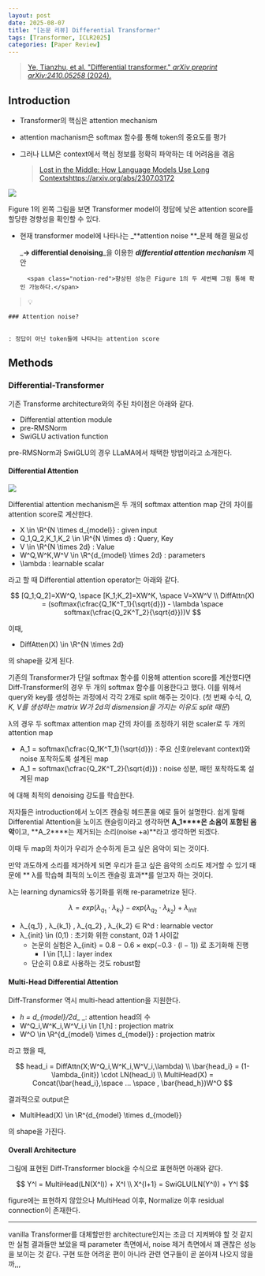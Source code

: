 ```yaml
---
layout: post
date: 2025-08-07
title: "[논문 리뷰] Differential Transformer"
tags: [Transformer, ICLR2025]
categories: [Paper Review]
---
```


> [Ye, Tianzhu, et al. "Differential transformer." ](https://arxiv.org/abs/2410.05258)[_arXiv preprint arXiv:2410.05258_](https://arxiv.org/abs/2410.05258)[ (2024).](https://arxiv.org/abs/2410.05258)



## Introduction

- Transformer의 핵심은 attention mechanism
- attention machanism은 softmax 함수를 통해 token의 중요도를 평가
- 그러나 LLM은 context에서 핵심 정보를 정확히 파악하는 데 어려움을 겪음

	> [Lost in the Middle: How Language Models Use Long Contextshttps://arxiv.org/abs/2307.03172](https://arxiv.org/abs/2307.03172)


![](https://prod-files-secure.s3.us-west-2.amazonaws.com/542b861c-36a8-4051-84e5-8804b6728dba/9083ea56-691a-4752-ae26-47f403431ac8/image.png?X-Amz-Algorithm=AWS4-HMAC-SHA256&X-Amz-Content-Sha256=UNSIGNED-PAYLOAD&X-Amz-Credential=ASIAZI2LB466R722HXTZ%2F20250928%2Fus-west-2%2Fs3%2Faws4_request&X-Amz-Date=20250928T070109Z&X-Amz-Expires=3600&X-Amz-Security-Token=IQoJb3JpZ2luX2VjECoaCXVzLXdlc3QtMiJHMEUCIQCKnTqHaRxzjYkrhhWzv%2FykYCSSlATi4e12VAwIZRDy8wIgevjEGJLN%2B4bLzG6hdXpkIDZXYwF74hGDoACGdVgXhOcqiAQIsv%2F%2F%2F%2F%2F%2F%2F%2F%2F%2FARAAGgw2Mzc0MjMxODM4MDUiDNIByY9uCbPB0SJuSircA6%2FViIUvyoshX8D76LjQ5gwM%2BILKNOtbVeRdaqucTxVjW11UoNF4QqoxLzX%2FnUsjpGGwy0Zw8UHPof77y7%2F5fOcp6uc3IZrPt41BnSt4knlizoMKRWfwbLIkjgpci2grwddUikaV6l%2B0JF1PUZYCehVdH3vCqfPnTq3yg5sOeEzOJFVT6x6MPXuy9Ln%2FLyUDrMLNHpLOFl5A5bPSTCMu9EX0lEPNDZnPIxhVp1mpxO2xnS42DexkwBckzoUZ04Ifu%2FTpGfFXV04orY0TfmwUTAFzbci3ifwgleIaAPTbFp6hq8qYMU4rPBUFPkvr8DZDnvcm0cFHoSp3IFMfUfimFERkZ4l%2BN48nS6GJ0htFTMnqsI7oTvYwveRO%2FACCdRb3DYIz%2FxZT9Yhm7wfESO6t9iFTkU%2FpphHOf%2BRL1Hv0eUW3oDUPVTUDwPOIj4GvrK0n1iXo6RvyM7QTZ7va4tHOU4xbx4Ul%2Fgqm54stpAntDTixX0yKWlVyWvcAVxEwTZo77wXeIWc0Tz7w%2BAwdYXt80gGzn5Q6XnWg7k6S%2BCJzDW8LbExJpua%2FTEQVK62ObW8mIAhtkqKSgTOuGvX1%2BOIcWzheYry06iXLmsG6eYZ2Gtni83Q6jlAY9bcb4N80MPiZ4sYGOqUBDEL1z6KN1zbkKHVt8kw82MNW3PSgWWgo1Ybh3m%2F6pQ1gCHpX39jQnN0RpR2dZ1U6SbfzuXtd1Sg72JcVgzSdEelrcUo%2F%2Bg%2F05jwaJou6vRqiP63Ylx7zksRZDSeG49%2BuelriN16%2FFEdg5ODEVmXzlQpG6%2BV4eyw%2FHjkZLJL5IzP1UwfgLD9%2Fmt8jU4kZbdqyEaTjM6KF1IptYh8dgiplN707d05Z&X-Amz-Signature=8d7587cb5ff6c522e6ab97f9fb41e66a80fcfb3680be3abd1b87f258e56b288d&X-Amz-SignedHeaders=host&x-amz-checksum-mode=ENABLED&x-id=GetObject)


Figure 1의 왼쪽 그림을 보면 Transformer model이 정답에 낮은 attention score를 할당한 경향성을 확인할 수 있다.

- 현재 transformer model에 나타나는 _**attention noise **_문제 해결 필요성

	_**→ differential denoising**_을 이용한 _**differential attention mechanism**_ 제안


		<span class="notion-red">향상된 성능은 Figure 1의 두 세번째 그림 통해 확인 가능하다.</span>


> 💡 


	### Attention noise?


	: 정답이 아닌 token들에 나타나는 attention score



## Methods



### Differential-Transformer


기존 Transforme architecture와의 주된 차이점은 아래와 같다.

- Differential attention module
- pre-RMSNorm
- SwiGLU activation function

pre-RMSNorm과 SwiGLU의 경우 LLaMA에서 채택한 방법이라고 소개한다.



#### Differential Attention


![](https://prod-files-secure.s3.us-west-2.amazonaws.com/542b861c-36a8-4051-84e5-8804b6728dba/116d70b2-1963-4810-9167-f4c7d8a06e8f/image.png?X-Amz-Algorithm=AWS4-HMAC-SHA256&X-Amz-Content-Sha256=UNSIGNED-PAYLOAD&X-Amz-Credential=ASIAZI2LB466R722HXTZ%2F20250928%2Fus-west-2%2Fs3%2Faws4_request&X-Amz-Date=20250928T070109Z&X-Amz-Expires=3600&X-Amz-Security-Token=IQoJb3JpZ2luX2VjECoaCXVzLXdlc3QtMiJHMEUCIQCKnTqHaRxzjYkrhhWzv%2FykYCSSlATi4e12VAwIZRDy8wIgevjEGJLN%2B4bLzG6hdXpkIDZXYwF74hGDoACGdVgXhOcqiAQIsv%2F%2F%2F%2F%2F%2F%2F%2F%2F%2FARAAGgw2Mzc0MjMxODM4MDUiDNIByY9uCbPB0SJuSircA6%2FViIUvyoshX8D76LjQ5gwM%2BILKNOtbVeRdaqucTxVjW11UoNF4QqoxLzX%2FnUsjpGGwy0Zw8UHPof77y7%2F5fOcp6uc3IZrPt41BnSt4knlizoMKRWfwbLIkjgpci2grwddUikaV6l%2B0JF1PUZYCehVdH3vCqfPnTq3yg5sOeEzOJFVT6x6MPXuy9Ln%2FLyUDrMLNHpLOFl5A5bPSTCMu9EX0lEPNDZnPIxhVp1mpxO2xnS42DexkwBckzoUZ04Ifu%2FTpGfFXV04orY0TfmwUTAFzbci3ifwgleIaAPTbFp6hq8qYMU4rPBUFPkvr8DZDnvcm0cFHoSp3IFMfUfimFERkZ4l%2BN48nS6GJ0htFTMnqsI7oTvYwveRO%2FACCdRb3DYIz%2FxZT9Yhm7wfESO6t9iFTkU%2FpphHOf%2BRL1Hv0eUW3oDUPVTUDwPOIj4GvrK0n1iXo6RvyM7QTZ7va4tHOU4xbx4Ul%2Fgqm54stpAntDTixX0yKWlVyWvcAVxEwTZo77wXeIWc0Tz7w%2BAwdYXt80gGzn5Q6XnWg7k6S%2BCJzDW8LbExJpua%2FTEQVK62ObW8mIAhtkqKSgTOuGvX1%2BOIcWzheYry06iXLmsG6eYZ2Gtni83Q6jlAY9bcb4N80MPiZ4sYGOqUBDEL1z6KN1zbkKHVt8kw82MNW3PSgWWgo1Ybh3m%2F6pQ1gCHpX39jQnN0RpR2dZ1U6SbfzuXtd1Sg72JcVgzSdEelrcUo%2F%2Bg%2F05jwaJou6vRqiP63Ylx7zksRZDSeG49%2BuelriN16%2FFEdg5ODEVmXzlQpG6%2BV4eyw%2FHjkZLJL5IzP1UwfgLD9%2Fmt8jU4kZbdqyEaTjM6KF1IptYh8dgiplN707d05Z&X-Amz-Signature=428b58b91b0f98a813012ab4f9d531b3b05b03579b36c6fd96c97d53168b6ca0&X-Amz-SignedHeaders=host&x-amz-checksum-mode=ENABLED&x-id=GetObject)


Differential attention mechanism은 두 개의 softmax attention map 간의 차이를 attention score로 계산한다.

- X \in \R^{N \times d\_{model}} : given input
- Q\_1,Q\_2,K\_1,K\_2 \in \R^{N \times d} : Query, Key
- V \in \R^{N \times 2d} : Value
- W^Q,W^K,W^V \in \R^{d\_{model} \times 2d} : parameters
- \lambda : learnable scalar

라고 할 때 Differential attention operator는 아래와 같다.


$$
[Q_1;Q_2]=XW^Q, \space [K_1;K_2]=XW^K, \space V=XW^V \\
DiffAttn(X) = (softmax(\cfrac{Q_1K^T_1}{\sqrt{d}}) - \lambda \space softmax(\cfrac{Q_2K^T_2}{\sqrt{d}}))V
$$


이때,

- DiffAtten(X) \in \R^{N \times 2d}

의 shape을 갖게 된다.


기존의 Transformer가 단일 softmax 함수를 이용해 attention score를 계산했다면 Diff-Transformer의 경우 두 개의 softmax 함수를 이용한다고 했다. 이를 위해서 query와 key를 생성하는 과정에서 각각 2개로 split 해주는 것이다. <span class="notion-red">(첫 번째 수식, </span><span class="notion-red">_Q, K, V를 생성하는 matrix W가 2d의 dismension을 가지는 이유도 split 때문_</span><span class="notion-red">)</span>


 λ의 경우 두 softmax attention map 간의 차이를 조정하기 위한 scaler로 두 개의 attention map

- A\_1 = softmax(\cfrac{Q\_1K^T\_1}{\sqrt{d}}) : 주요 신호(relevant context)와 noise 포착하도록 설계된 map
- A\_1 = softmax(\cfrac{Q\_2K^T\_2}{\sqrt{d}}) : noise 성분, 패턴 포착하도록 설계된 map 

에 대해 최적의 denoising 강도를 학습한다.


저자들은 introduction에서 노이즈 캔슬링 헤드폰을 예로 들어 설명한다. 쉽게 말해 Differential Attention을 노이즈 캔슬링이라고 생각하면 **A\_1****은 소음이 포함된 음악**이고, **A\_2****는 제거되는 소리(noise +a)**라고 생각하면 되겠다. 


이때 두 map의 차이가 우리가 순수하게 듣고 싶은 음악이 되는 것이다. 


만약 과도하게 소리를 제거하게 되면 우리가 듣고 싶은 음악의 소리도 제거할 수 있기 때문에 ** λ를 학습해 최적의 노이즈 캔슬링 효과**를 얻고자 하는 것이다.


λ는 learning dynamics와 동기화를 위해 re-parametrize 된다.


$$
\lambda = exp(\lambda_{q_1} \cdot \lambda_{k_1}) - exp(\lambda_{q_2} \cdot \lambda_{k_2}) + \lambda_{init}
$$

- λ\_{q\_1} , λ\_{k\_1} , λ\_{q\_2} , λ\_{k\_2} ∈ R^d : learnable vector
- λ\_{init} \in (0,1) : 초기화 위한 constant, 0과 1 사이값
	- 논문의 실험은 λ\_{init} = 0.8 − 0.6 × exp(−0.3 · (l − 1)) 로 초기화해 진행
		- l \in [1,L] : layer index
	- 단순히 0.8로 사용하는 것도 robust함


#### **Multi-Head Differential Attention**


Diff-Transformer 역시 multi-head attention을 지원한다.

- _h = d\_{model}/2d__ _: attention head의 수
- W^Q\_i,W^K\_i,W^V\_i,i \in [1,h] : projection matrix
- W^O \in \R^{d\_{model} \times d\_{model}} : projection matrix

라고 했을 때,


$$
head_i = DiffAttn(X;W^Q_i,W^K_i,W^V_i,\lambda) \\
\bar{head_i} = (1-\lambda_{init}) \cdot LN(head_i) \\
MultiHead(X) = Concat(\bar{head_i},\space ... \space , \bar{head_h})W^O
$$


결과적으로 output은

- MultiHead(X) \in \R^{d\_{model} \times d\_{model}}

의 shape을 가진다.



#### Overall Architecture


그림에 표현된 Diff-Transformer block을 수식으로 표현하면 아래와 같다.


$$
Y^l = MultiHead(LN(X^l)) + X^l \\
X^{l+1} = SwiGLU(LN(Y^l)) + Y^l
$$


figure에는 표현하지 않았으나 MultiHead 이후, Normalize 이후 residual connection이 존재한다.


---


vanilla Transformer를 대체할만한 architecture인지는 조금 더 지켜봐야 할 것 같지만 실험 결과들만 보았을 때 parameter 측면에서, noise 제거 측면에서 꽤 괜찮은 성능을 보이는 것 같다. 구현 또한 어려운 편이 아니라 관련 연구들이 곧 쏟아져 나오지 않을까,,,

